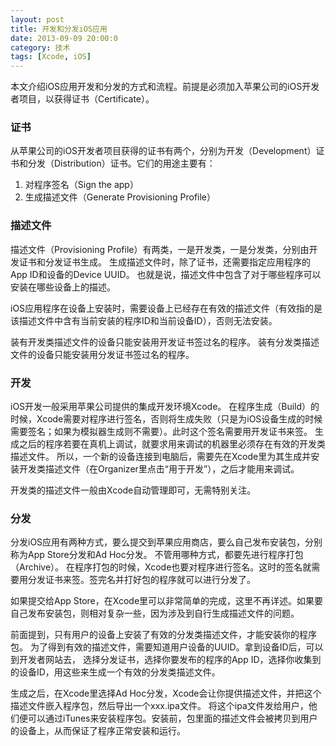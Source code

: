 ```yaml
---
layout: post
title: 开发和分发iOS应用
date: 2013-09-09 20:00:0
category: 技术
tags: [Xcode, iOS]
---
```


本文介绍iOS应用开发和分发的方式和流程。前提是必须加入苹果公司的iOS开发者项目，以获得证书（Certificate）。

<!--more-->

### 证书
从苹果公司的iOS开发者项目获得的证书有两个，分别为开发（Development）证书和分发（Distribution）证书。它们的用途主要有：
1. 对程序签名（Sign the app）
2. 生成描述文件（Generate Provisioning Profile）

### 描述文件
描述文件（Provisioning Profile）有两类，一是开发类，一是分发类，分别由开发证书和分发证书生成。
生成描述文件时，除了证书，还需要指定应用程序的App ID和设备的Device UUID。
也就是说，描述文件中包含了对于哪些程序可以安装在哪些设备上的描述。

iOS应用程序在设备上安装时，需要设备上已经存在有效的描述文件（有效指的是该描述文件中含有当前安装的程序ID和当前设备ID），否则无法安装。

装有开发类描述文件的设备只能安装用开发证书签过名的程序。
装有分发类描述文件的设备只能安装用分发证书签过名的程序。

### 开发
iOS开发一般采用苹果公司提供的集成开发环境Xcode。
在程序生成（Build）的时候，Xcode需要对程序进行签名，否则将生成失败（只是为iOS设备生成的时候需要签名；如果为模拟器生成则不需要）。此时这个签名需要用开发证书来签。
生成之后的程序若要在真机上调试，就要求用来调试的机器里必须存在有效的开发类描述文件。
所以，一个新的设备连接到电脑后，需要先在Xcode里为其生成并安装开发类描述文件（在Organizer里点击“用于开发”），之后才能用来调试。

开发类的描述文件一般由Xcode自动管理即可，无需特别关注。

### 分发
分发iOS应用有两种方式，要么提交到苹果应用商店，要么自己发布安装包，分别称为App Store分发和Ad Hoc分发。
不管用哪种方式，都要先进行程序打包（Archive）。
在程序打包的时候，Xcode也要对程序进行签名。这时的签名就需要用分发证书来签。签完名并打好包的程序就可以进行分发了。

如果提交给App Store，在Xcode里可以非常简单的完成，这里不再详述。如果要自己发布安装包，则相对复杂一些，因为涉及到自行生成描述文件的问题。

前面提到，只有用户的设备上安装了有效的分发类描述文件，才能安装你的程序包。
为了得到有效的描述文件，需要知道用户设备的UUID。拿到设备ID后，可以到开发者网站去，
选择分发证书，选择你要发布的程序的App ID，选择你收集到的设备ID，用这些来生成一个有效的分发类描述文件。

生成之后，在Xcode里选择Ad Hoc分发，Xcode会让你提供描述文件，并把这个描述文件嵌入程序包，然后导出一个xxx.ipa文件。
将这个ipa文件发给用户，他们便可以通过iTunes来安装程序包。安装前，包里面的描述文件会被拷贝到用户的设备上，从而保证了程序正常安装和运行。
